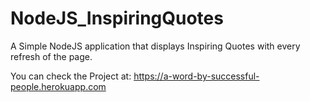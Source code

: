 # NodeJS_InspiringQuotes
A Simple NodeJS application that displays Inspiring Quotes with every refresh of the page.

You can check the Project at: https://a-word-by-successful-people.herokuapp.com

